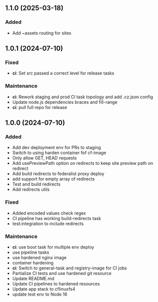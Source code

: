 ## 1.1.0 (2025-03-18)

### Added

- Add ~assets routing for sites

## 1.0.1 (2024-07-10)

### Fixed

- **ci**: Set src passed a correct level for release tasks

### Maintenance

- **ci**: Rework staging and prod CI task topology and add .cz.json config
- Update node.js dependencies braces and fill-range
- **ci**: pull full repo for release

## 1.0.0 (2024-07-10)

### Added

- Add dev deployment env for PRs to staging
- Switch to using harden container fof cf-image
- Only allow GET, HEAD requests
- Add usePreviewPath option on redirects to keep site preview path on redirect
- Add build redirects to federalist proxy deploy
- add support for empty array of redirects
- Test and build redirects
- Add redirects utils

### Fixed

- Added encoded values check regex
- CI pipeline has working build-redirects task
- test:integration to include redirects

### Maintenance

- **ci**: use boot task for multiple env deploy
- use pipeline tasks
- use hardened nginx image
- container hardening
- **ci**: Switch to general-task and registry-image for CI jobs
- Partialize CI tests and use hardened git resource
- Update README.md
- Update CI pipelines to hardened resources
- Update app stack to cflinuxfs4
- update test env to Node 16
